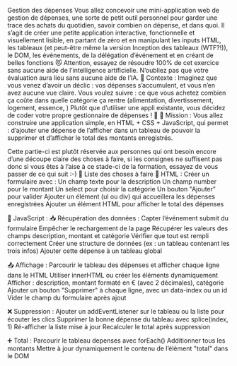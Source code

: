 Gestion des dépenses
Vous allez concevoir une mini-application web de gestion de dépenses, une sorte de petit outil personnel pour garder une trace des achats du quotidien, savoir combien on dépense, et dans quoi.
Il s’agit de créer une petite application interactive, fonctionnelle et visuellement lisible, en partant de zéro et en manipulant les inputs HTML, les tableaux (et peut-être même la version Inception des tableaux (WTF?!)), le DOM, les événements, de la délégation d’événement et en créant de belles fonctions 😻
Attention, essayez de résoudre 100% de cet exercice sans aucune aide de l’intelligence artificielle. N’oubliez pas que votre évaluation aura lieu sans aucune aide de l’IA.
🧠 Contexte :
Imaginez que vous venez d’avoir un déclic : vos dépenses s’accumulent, et vous n’en avez aucune vue claire. Vous voulez suivre :
ce que vous achetez 
combien ça coûte 
dans quelle catégorie ça rentre (alimentation, divertissement, logement, essence, )
Plutôt que d’utiliser une appli existante, vous décidez de coder votre propre gestionnaire de dépenses ! 💪
💼 Mission :
Vous allez construire une application simple, en HTML + CSS + JavaScript, qui permet :
d’ajouter une dépense
de l’afficher dans un tableau
de pouvoir la supprimer
et d’afficher le total des montants enregistrés.

Cette partie-ci est plutôt réservée aux personnes qui ont besoin encore d’une découpe claire des choses à faire, si les consignes ne suffisent pas donc si vous êtes à l’aise à ce stade-ci de la formation, essayez de vous passer de ce qui suit :-)
🧩 Liste des choses à faire
🔧 HTML :
Créer un formulaire avec :
Un champ texte pour la description
Un champ number pour le montant
Un select pour choisir la catégorie
Un bouton "Ajouter" pour valider
Ajouter un élément (ul ou div) qui accueillera les dépenses enregistrées
Ajouter un élément HTML pour afficher le total des dépenses

🧠 JavaScript :
📥 Récupération des données :
Capter l’événement submit du formulaire
Empêcher le rechargement de la page
Récupérer les valeurs des champs description, montant et catégorie
Vérifier que tout est rempli correctement
Créer une structure de données (ex : un tableau contenant les trois infos)
Ajouter cette dépense à un tableau global


📤 Affichage :
Parcourir le tableau des dépenses et afficher chaque ligne dans le HTML
Utiliser innerHTML ou créer les éléments dynamiquement
Afficher : description, montant formaté en € (avec 2 décimales), catégorie
Ajouter un bouton "Supprimer" à chaque ligne, avec un data-index ou un id
Vider le champ du formulaire après ajout



❌ Suppression :
Ajouter un addEventListener sur le tableau ou la liste pour écouter les clics
Supprimer la bonne dépense du tableau avec splice(index, 1)
Ré-afficher la liste mise à jour
Recalculer le total après suppression


➕ Total :
Parcourir le tableau depenses avec forEach()
Additionner tous les montants
Mettre à jour dynamiquement le contenu de l’élément "total" dans le DOM




